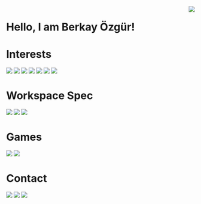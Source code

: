 <img align='right' src="https://github-readme-stats.vercel.app/api?username=brkyzgr&show_icons=true">



# Hello, I am Berkay Özgür! 

# Interests

[![](https://img.shields.io/badge/c%23%20-%23239120.svg?&style=for-the-badge&logo=c-sharp&logoColor=white)](https://docs.microsoft.com/tr-tr/dotnet/csharp/)
[![](https://img.shields.io/badge/python-%233776AB.svg?&style=for-the-badge&logo=python&logoColor=white)](https://www.python.org/)
![](https://img.shields.io/badge/html5%20-%23E34F26.svg?&style=for-the-badge&logo=html5&logoColor=white)
[![](https://img.shields.io/badge/django%20-%23092E20.svg?&style=for-the-badge&logo=django&logoColor=white)](www.djangoproject.com)
[![](https://img.shields.io/badge/MongoDB-%234ea94b.svg?&style=for-the-badge&logo=mongodb&logoColor=white)](www.mongodb.com)
[![](https://img.shields.io/badge/sqlite-%2307405e.svg?&style=for-the-badge&logo=sqlite&logoColor=white)](www.sqlite.org/index.html)
[![](https://img.shields.io/badge/unity%20-%23100000.svg?&style=for-the-badge&logo=unity&logoColor=white)](https://unity.com/)

# Workspace Spec 

![](https://img.shields.io/badge/windows-lenovo%20legion%20-%230078D6.svg?&style=for-the-badge&logo=windows&logoColor=white)
![](https://img.shields.io/badge/nvidia-gtx1650-%2376B900.svg?&style=for-the-badge&logo=nvidia&logoColor=white)
![](https://img.shields.io/badge/intel-core%20i7%20-%230071C5.svg?&style=for-the-badge&logo=intel&logoColor=white)

# Games

[![](https://img.shields.io/badge/Steam-%23000000.svg?&style=for-the-badge&logo=steam&logoColor=white)](https://steamcommunity.com/id/barberk)
[![](https://img.shields.io/badge/playstation-%23003791.svg?&style=for-the-badge&logo=playstation&logoColor=white)](https://my.playstation.com/profile/brkyzgr)

# Contact

[![](https://img.shields.io/badge/linkedin-%230077B5.svg?&style=for-the-badge&logo=linkedin&logoColor=white9)](https://www.linkedin.com/in/berkay-özgür-0a6027200)
[![](https://img.shields.io/badge/github-%23100000.svg?&style=for-the-badge&logo=github&logoColor=white)](https://github.com/brkyzgr)
[![](https://img.shields.io/badge/instagram-%23E4405F.svg?&style=for-the-badge&logo=instagram&logoColor=white)](https://www.instagram.com/berkay.ozgur/)
